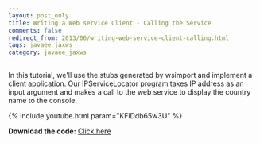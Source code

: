 ```yaml
---
layout: post_only
title: Writing a Web service Client - Calling the Service
comments: false
redirect_from: 2013/06/writing-web-service-client-calling.html
tags: javaee jaxws
category: javaee_jaxws
---
```


In this tutorial, we'll use the stubs generated by wsimport and implement a client application. Our IPServiceLocator program takes IP address as an input argument and makes a call to the web service to display the country name to the console. 

{% include youtube.html param="KFlDdb65w3U" %}

**Download the code:** <a href="https://github.com/koushikkothagal/IPLocationFinder/archive/master.zip">Click here</a>
